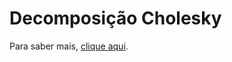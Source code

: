 # Decomposição Cholesky

Para saber mais, [clique aqui](https://en.wikipedia.org/wiki/Cholesky_decomposition).
